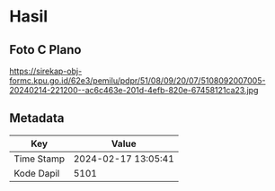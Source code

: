 # Hasil

## Foto C Plano

https://sirekap-obj-formc.kpu.go.id/62e3/pemilu/pdpr/51/08/09/20/07/5108092007005-20240214-221200--ac6c463e-201d-4efb-820e-67458121ca23.jpg


## Metadata

| Key        | Value               |
| ---------- | ------------------- |
| Time Stamp | 2024-02-17 13:05:41 |
| Kode Dapil | 5101                |



